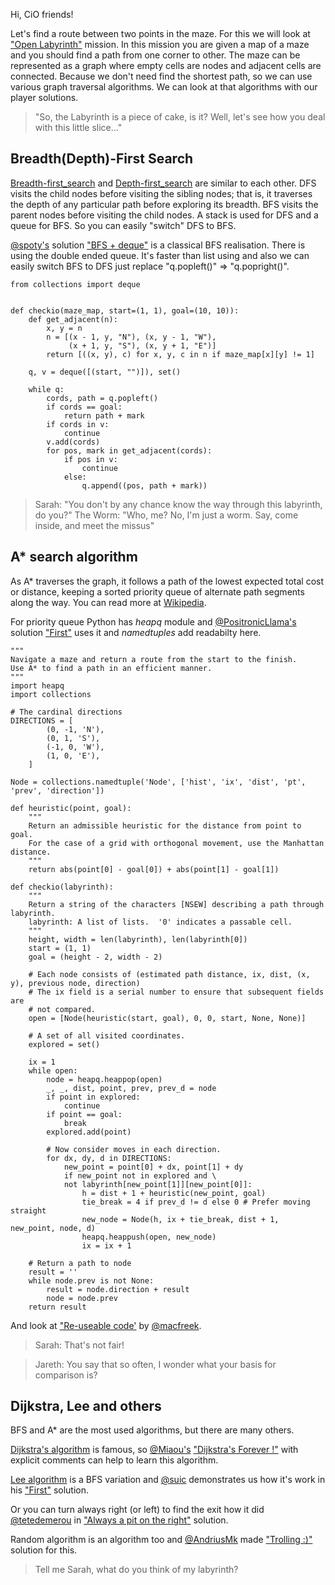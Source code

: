 Hi, CiO friends!

Let's find a route between two points in the maze. 
For this we will look at ["Open Labyrinth"][open-labyrinth] mission.
In this mission you are given a map of a maze and you should find a path from one corner to other.
The maze can be represented as a graph where empty cells are nodes and adjacent cells are connected.
Because we don't need find the shortest path, so we can use various graph traversal algorithms.
We can look at that algorithms with our player solutions. 

> "So, the Labyrinth is a piece of cake, is it? Well, let's see how you deal with this little slice..."
 
## Breadth(Depth)-First Search

[Breadth-first_search](http://en.wikipedia.org/wiki/Graph_traversal#Breadth-first_search)
and [Depth-first_search](http://en.wikipedia.org/wiki/Graph_traversal#Depth-first_search)
are similar to each other.
DFS visits the child nodes before visiting the sibling nodes;
that is, it traverses the depth of any particular path before exploring its breadth.
BFS visits the parent nodes before visiting the child nodes.
A stack is used for DFS and a queue for BFS. So you can easily "switch" DFS to BFS.

[@spoty's][spoty] solution ["BFS + deque"][bfs-spoty] is a classical BFS realisation.
There is using the double ended queue. It's faster than list using and also we can
easily switch BFS to DFS just replace "q.popleft()" => "q.popright()".

```
from collections import deque
​
​
def checkio(maze_map, start=(1, 1), goal=(10, 10)):
    def get_adjacent(n):
        x, y = n
        n = [(x - 1, y, "N"), (x, y - 1, "W"),
             (x + 1, y, "S"), (x, y + 1, "E")]
        return [((x, y), c) for x, y, c in n if maze_map[x][y] != 1]
​
    q, v = deque([(start, "")]), set()
​
    while q:
        cords, path = q.popleft()
        if cords == goal:
            return path + mark
        if cords in v:
            continue
        v.add(cords)
        for pos, mark in get_adjacent(cords):
            if pos in v:
                continue
            else:
                q.append((pos, path + mark))
```

> Sarah: "You don't by any chance know the way through this labyrinth, do you?"
> The Worm: "Who, me? No, I'm just a worm. Say, come inside, and meet the missus"

## A\* search algorithm

As A* traverses the graph, it follows a path of the lowest expected total cost or distance,
keeping a sorted priority queue of alternate path segments along the way.
You can read more at [Wikipedia](http://en.wikipedia.org/wiki/A*_search_algorithm).

For priority queue Python has _heapq_ module and [@PositronicLlama's][PositronicLlama] solution
["First"][first-PositronicLlama] uses it and _namedtuples_ add readabilty here.

```
"""
Navigate a maze and return a route from the start to the finish.
Use A* to find a path in an efficient manner.
"""
import heapq
import collections
​
# The cardinal directions
DIRECTIONS = [
        (0, -1, 'N'),
        (0, 1, 'S'),
        (-1, 0, 'W'),
        (1, 0, 'E'),
    ]
​
Node = collections.namedtuple('Node', ['hist', 'ix', 'dist', 'pt', 'prev', 'direction'])
​
def heuristic(point, goal):
    """
    Return an admissible heuristic for the distance from point to goal.
    For the case of a grid with orthogonal movement, use the Manhattan distance.
    """
    return abs(point[0] - goal[0]) + abs(point[1] - goal[1])
​
def checkio(labyrinth):
    """
    Return a string of the characters [NSEW] describing a path through labyrinth.
    labyrinth: A list of lists.  '0' indicates a passable cell.
    """
    height, width = len(labyrinth), len(labyrinth[0])
    start = (1, 1)
    goal = (height - 2, width - 2)
    
    # Each node consists of (estimated path distance, ix, dist, (x, y), previous node, direction)
    # The ix field is a serial number to ensure that subsequent fields are
    # not compared.
    open = [Node(heuristic(start, goal), 0, 0, start, None, None)]
    
    # A set of all visited coordinates.
    explored = set()
    
    ix = 1
    while open:
        node = heapq.heappop(open)
        _, _, dist, point, prev, prev_d = node
        if point in explored:
            continue
        if point == goal:
            break
        explored.add(point)
        
        # Now consider moves in each direction.
        for dx, dy, d in DIRECTIONS:
            new_point = point[0] + dx, point[1] + dy
            if new_point not in explored and \
            not labyrinth[new_point[1]][new_point[0]]:
                h = dist + 1 + heuristic(new_point, goal)
                tie_break = 4 if prev_d != d else 0 # Prefer moving straight
                new_node = Node(h, ix + tie_break, dist + 1, new_point, node, d)
                heapq.heappush(open, new_node)
                ix = ix + 1
​
    # Return a path to node
    result = ''
    while node.prev is not None:
        result = node.direction + result
        node = node.prev
    return result
```

And look at ["Re-useable code'][macfreek-re-useable-code] by [@macfreek][macfreek].

> Sarah: That's not fair!

> Jareth: You say that so often, I wonder what your basis for comparison is?

## Dijkstra, Lee and others

BFS and A* are the most used algorithms, but there are many others.

[Dijkstra's algorithm](http://en.wikipedia.org/wiki/Dijkstra%27s_algorithm) is famous, so 
[@Miaou's][Miaou] ["Dijkstra's Forever !"][Miaou-dijkstras-forever] with explicit comments
can help to learn this algorithm.

[Lee algorithm](http://en.wikipedia.org/wiki/Lee_algorithm) is a BFS variation and 
[@suic][suic] demonstrates us how it's work in his ["First"][suic-first] solution.

Or you can turn always right (or left) to find the exit how it did
[@tetedemerou][tetedemerou] in ["Always a pit on the right"][tetedemerou-always-a-pit-on-the-right]
solution.

Random algorithm is an algorithm too and [@AndriusMk][AndriusMk] made
["Trolling :)"][AndriusMk-trolling] solution for this.

> Tell me Sarah, what do you think of my labyrinth?










<!---------------------------------->

[open-labyrinth]: http://www.checkio.org/mission/open-labyrinth/share/574bd1ded68c9705c5d6f07c6206be12/


[spoty]: http://www.checkio.org/user/spoty/
[PositronicLlama]: http://www.checkio.org/user/PositronicLlama/
[macfreek]: http://www.checkio.org/user/macfreek/
[Miaou]: http://www.checkio.org/user/Miaou/
[tetedemerou]: http://www.checkio.org/user/tetedemerou/
[suic]: http://www.checkio.org/user/suic/
[AndriusMk]: http://www.checkio.org/user/AndriusMk/


[bfs-spoty]: http://www.checkio.org/mission/open-labyrinth/publications/spoty/python-3/bfs-deque/share/df7f7cbb8228331c2346f853b79213c1/
[first-PositronicLlama]: http://www.checkio.org/mission/open-labyrinth/publications/PositronicLlama/python-3/first/share/dbdb1ff0ed90f3263a4b5fe98c6a282e/
[macfreek-re-useable-code]: http://www.checkio.org/mission/open-labyrinth/publications/macfreek/python-3/re-useable-code/share/3e8556d514ca04502facb316b41ff49d/
[tetedemerou-always-a-pit-on-the-right]: http://www.checkio.org/mission/open-labyrinth/publications/tetedemerou/python-3/always-a-pit-on-the-right/share/6f64e86a6bb7339c2782189f87d7ffa6/
[Miaou-dijkstras-forever]: http://www.checkio.org/mission/open-labyrinth/publications/Miaou/python-3/dijkstras-forever/share/abaade79d059202db1ded8fa4f9c02a4/
[suic-first]: http://www.checkio.org/mission/open-labyrinth/publications/suic/python-3/first/share/fe73ad8b279d7e7d250bccf2ddd8d60e/
[AndriusMk-trolling]: http://www.checkio.org/mission/open-labyrinth/publications/AndriusMk/python-27/trolling/share/c4a145933e55940992a5e0432258a1c0/
